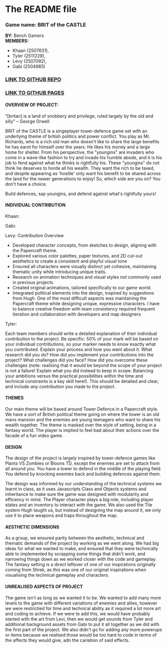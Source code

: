 # The README file


### Game name: **BRIT of the CASTLE**

**BY:** Bench Gamers  
**MEMBERS:**  
- Khaan (2507631),  
- Tyler (2511229),  
- Levy (2507092),  
- Gabi (2504985)

### [LINK TO GITHUB REPO](https://github.com/mistrk7/2507631-2504985-2511229-2507092-ma1805-final-project)  
### [LINK TO GITHUB PAGES](https://mistrk7.github.io/2507631-2504985-2511229-2507092-ma1805-final-project/)

#### **OVERVIEW OF PROJECT:**  

“[britan] is a land of snobbery and privilege, ruled largely by the old and silly” – George Orwell

BRIT of the CASTLE is a singeplayer tower-defence game set with an underlying theme of british politics and power conflict. You play as Mr. Richards, who is a rich old man who doesn't like to share the large benefits he has earnt for himself over the years. He likes his money and a large home for shelter. From his perspective, the "youngins" are invaders who come in a wave-like fashion to try and invade his humble abode, and it is his job to fend against what he thinks is rightfully his. These "youngins" do not think he deserves to horde all his wealth. They want the rich to be taxed, and despite appearing as 'hostile' only want his benefit to be shared across the land for the newer generations to enjoy! So, which side are you on? You don't have a choice.

Build defences, sap youngins, and defend against what's rightfully yours! 

#### **INDIVIDUAL CONTRIBUTION**
Khaan:

Gabi:

Levy:
Contribution Overview
- Developed character concepts, from sketches to design, aligning with the Papercraft theme.
- Explored various color palettes, paper textures, and 2D cut-out aesthetics to create a consistent and playful visual tone
- Ensured all characters were visually distinct yet cohesive, maintaining thematic unity while introducing unique traits.
- Research on animation techniques and visual styles not commonly used in previous projects
- Created original animations, tailored specifically to our game world.
- Integrated political elements into the design, inspired by suggestions from Hugh.
One of the most difficult aspects was maintaining the Papercraft theme while designing unique, expressive characters. I have to balance creative freedom with team consistency required frequent iteration and collaboration with developers and map designers

Tyler:

Each team members should write a detailed explanation of their individual contribution to the project.
Be specific: 50% of your mark will be based on your individual contributions, so your marker needs to
know exactly what you contributed. Explain your process and how you went about it. What research did
you do? How did you implement your contributions into the project? What challenges did you face? How did
you overcome these challenges (note: realising that it would be beyond the scope of your project is
not a failure! Explain what you did instead to keep in scope. Balancing your ambitions versus the
practical possibilities within the time and technical constraints is a key skill here!). This should be
detailed and clear, and include *any* contribution you made to the project.

#### **THEMES**
Our main theme will be based around Tower Defence in a Papercraft style. We have a sort of British political theme going on where the tower is an old mans mansion and the enemies are young teenagers who want to share his wealth together. The theme is masked over the style of setting, being in a fantasy world. The player is implied to feel bad about their actions over the facade of a fun video game. 

#### **DESIGN**
The design of the project is largely inspired by tower-defence games like Plants VS Zombies or Bloons TD, except the enemies are set to attack from all around you. You have a tower to defend in the middle of the playing field. You defend by knocking enemies back and building defences against them. 

The design was informed by our understanding of the technical systems we learnt in class, as it uses Javascripts Class and Objects systems and inheritance to make sure the game was designed with modularity and efficency in mind. The Player character plays a big role, including player states and an inventory to interact with the game. We also used the Tile system Hugh taught us, but instead of designing the map around it, we only use it to place weapons and traps throughout the map. 

#### **AESTHETIC DIMENSIONS**
As a group, we ensured parity between the aesthetic, technical and thematic demands of the project by working as we went along. We had big ideas for what we wanted to make, and ensured that they were technically able to implemented by scrapping some things that didn't work, and narrowing things down as we worked closer with the code and gameplay. The fantasy setting is a direct leftover of one of our inspirations originally coming from Shrek, as this was one of our original inspirations when visualising the technical gameplay and characters. 

#### **UNREALISED ASPECTS OF PROJECT**
The game isn't as long as we wanted it to be. We wanted to add many more levels to the game with different variations of enemies and allies, however we were restrictied for time and technical ability as it required a lot more art and coding to achieve. If we were to add this, we would have probably started with the art from Levi, then we would get sounds from Tyler and additional background assets from Gabi to put it all together as we did with the first part of the project. We also didn't go for adding any more powerups or items because we realised those would be too hard to code in terms of the affects they would give, adn the cariation of said effects. 
